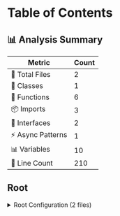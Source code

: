 # Table of Contents

## 📊 Analysis Summary 

| Metric | Count |
|--------|-------|
| 📁 Total Files | 2 |
| 🧱 Classes | 1 |
| 🔧 Functions | 6 |
| 📦 Imports | 3 |
| 📐 Interfaces | 2 |
| ⚡ Async Patterns | 1 |
| 📊 Variables | 10 |
| 🔢 Line Count | 210 |



## Root

<details>
<summary>Root Configuration (2 files)</summary>

- [crawler.md](./crawler.md)
- [example.md](./example.md)

</details>